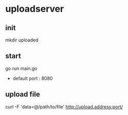 # uploadserver

## init
mkdir uploaded

## start 
go run main.go

* default port : 8080

## upload file
curl -F 'data=@/path/to/file' http://upload.address:port/

